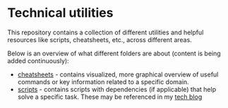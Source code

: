 # Technical utilities

This repository contains a collection of different utilities and helpful resources like scripts, cheatsheets, etc., across different areas.

Below is an overview of what different folders are about (content is being added continuously):

- [cheatsheets](./cheatsheets/) - contains visualized, more graphical overview of useful commands or key information related to a specific domain.
- [scripts](./scripts/) - contains scripts with dependencies (if applicable) that help solve a specific task. These may be referenced in my [tech blog](https://kristhecodingunicorn.com)
